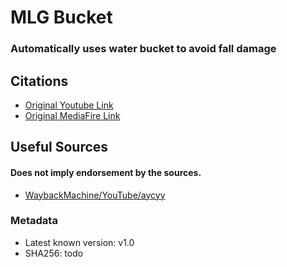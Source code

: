# MLG Bucket
### Automatically uses water bucket to avoid fall damage

## Citations 
- [Original Youtube Link](https://youtu.be/rtEf4icdxnw)
- [Original MediaFire Link](https://www.mediafire.com/file/bhhuisifz17pfo2/MLGBucket-v1.0.jar)

## Useful Sources
#### Does not imply endorsement by the sources.
- [WaybackMachine/YouTube/aycyy](https://web.archive.org/web/20200625103103/https://www.youtube.com/channel/UCvAKYshTxWO7ougF4z2U2-A)

### Metadata
- Latest known version: v1.0
- SHA256: todo